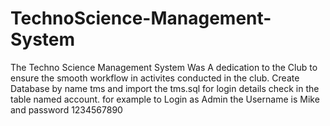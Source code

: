# TechnoScience-Management-System
The Techno Science Management System Was A dedication to the Club to ensure the smooth workflow in activites conducted in the club.
Create Database by name tms and import the tms.sql
for login details check in the table named account. for example to Login as Admin the Username is Mike and password 1234567890
